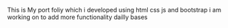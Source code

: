 This is My port foliy which i developed using html css js and bootstrap i am working on to add more functionality dailly bases
